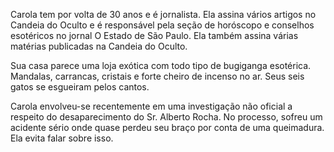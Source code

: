 Carola tem por volta de 30 anos e é jornalista. Ela assina vários artigos no Candeia do Oculto e é responsável pela seção de horóscopo e conselhos esotéricos no jornal O Estado de São Paulo. Ela também assina várias matérias publicadas na Candeia do Oculto.

Sua casa parece uma loja exótica com todo tipo de bugiganga esotérica. Mandalas, carrancas, cristais e forte cheiro de incenso no ar. Seus seis gatos se esgueiram pelos cantos. 

Carola envolveu-se recentemente em uma investigação não oficial a respeito do desaparecimento do Sr. Alberto Rocha. No processo, sofreu um acidente sério onde quase perdeu seu braço por conta de uma queimadura. Ela evita falar sobre isso. 

